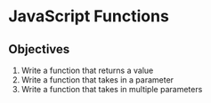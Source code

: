 # JavaScript Functions

## Objectives

1. Write a function that returns a value
2. Write a function that takes in a parameter
3. Write a function that takes in multiple parameters


